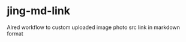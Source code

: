 jing-md-link
============

Alred workflow to custom uploaded image photo src link in markdown format
